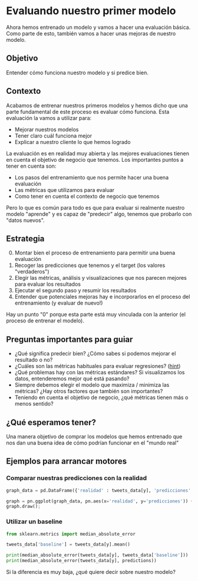# Evaluando nuestro primer modelo
Ahora hemos entrenado un modelo y vamos a hacer una evaluación básica. Como parte de esto, también vamos a hacer unas mejoras de nuestro modelo.

## Objetivo
Entender cómo funciona nuestro modelo y si predice bien.

## Contexto
Acabamos de entrenar nuestros primeros modelos y hemos dicho que una parte fundamental de este proceso es evaluar cómo funciona. Esta evaluación la vamos a utilizar para:

* Mejorar nuestros modelos
* Tener claro cuál funciona mejor
* Explicar a nuestro cliente lo que hemos logrado

La evaluación es en realidad muy abierta y las mejores evaluaciones tienen en cuenta el objetivo de negocio que tenemos. Los importantes puntos a tener en cuenta son:

* Los pasos del entrenamiento que nos permite hacer una buena evaluación
* Las métricas que utilizamos para evaluar
* Como tener en cuenta el contexto de negocio que tenemos

Pero lo que es común para todo es que para evaluar si realmente nuestro modelo "aprende" y es capaz de "predecir" algo, tenemos que probarlo con "datos nuevos".

## Estrategia

0. Montar bien el proceso de entrenamiento para permitir una buena evaluación
1. Recoger las predicciones que tenemos y el target (los valores "verdaderos")
2. Elegir las métricas, análisis y visualizaciones que nos parecen mejores para evaluar los resultados
3. Ejecutar el segundo paso y resumir los resultados
4. Entender que potenciales mejoras hay e incorporarlos en el proceso del entrenamiento (y evaluar de nuevo!)

Hay un punto "0" porque esta parte está muy vinculada con la anterior (el proceso de entrenar el modelo).

## Preguntas importantes para guiar

* ¿Qué significa predecir bien? ¿Cómo sabes si podemos mejorar el resultado o no?
* ¿Cuáles son las métricas habituales para evaluar regresiones? ([hint](https://scikit-learn.org/stable/modules/model_evaluation.html))
* ¿Qué problemas hay con las métricas estándares? Si visualizamos los datos, entenderemos mejor qué está pasando?
* Siempre debemos elegir el modelo que maximiza / minimiza las métricas? ¿Hay otros factores que también son importantes?
* Teniendo en cuenta el objetivo de negocio, ¿qué métricas tienen más o menos sentido?

## ¿Qué esperamos tener?
Una manera objetivo de comprar los modelos que hemos entrenado que nos dan una buena idea de cómo podrían funcionar en el "mundo real"

## Ejemplos para arrancar motores

### Comparar nuestras predicciones con la realidad
```python
graph_data = pd.DataFrame({'realidad' : tweets_data[y], 'predicciones' : predictions})

graph = pn.ggplot(graph_data, pn.aes(x='realidad', y='predicciones')) + pn.geom_point() + pn.geom_smooth(method="lm", color='red')
graph.draw();
```

### Utilizar un baseline
```python
from sklearn.metrics import median_absolute_error

tweets_data['baseline'] = tweets_data[y].mean()

print(median_absolute_error(tweets_data[y], tweets_data['baseline']))
print(median_absolute_error(tweets_data[y], predictions))

```
Si la diferencia es muy baja, ¿qué quiere decir sobre nuestro modelo?
